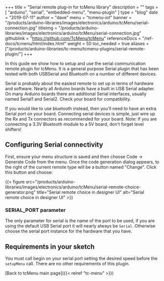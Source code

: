 +++
title = "Serial remote plug-in for tcMenu library"
description = ""
tags = [ "arduino", "serial", "embedded-menu", "menu-plugin" ]
type = "blog"
date = "2019-07-11"
author =  "dave"
menu = "tcmenu-iot"
banner = "/products/arduino-libraries/images/electronics/arduino/tcMenu/serial-connection.jpg"
titleimg = "/products/arduino-libraries/images/electronics/arduino/tcMenu/serial-connection.jpg"
githublink = "https://github.com/TcMenu/tcMenu"
referenceDocs = "/ref-docs/tcmenu/html/index.html"
weight = 50
toc_needed = true
aliases = ["/products/arduino-libraries/tc-menu/tcmenu-plugins/serial-remote-plugin/"]
+++

In this guide we show how to setup and use the serial communication remote plugin for tcMenu. It is a general purpose Serial plugin that has been tested with both USBSerial and Bluetooth on a number of different devices.

Serial is probably about the easiest remote to set up in terms of hardware and software. Nearly all Arduino boards have a built in USB Serial adapter. On many Arduino boards there are additional Serial interfaces, usually named Serial1 and Serial2. Check your board for compatibility.

If you would like to use bluetooth instead, then you'll need to have an extra Serial port on your board. Connecting serial devices is simple, just wire up the Rx and Tx connectors as recommended for your board. Note: If you are connecting a 3.3V Bluetooth module to a 5V board, don't forget level shifters!
       
## Configuring Serial connectivity

First, ensure your menu structure is saved and then choose Code -> Generate Code from the menu. Once the code generation dialog appears, to the right of the current remote type will be a button named "Change". Click this button and choose:

{{< figure src="/products/arduino-libraries/images/electronics/arduino/tcMenu/serial-remote-choice-generator.png" title="Serial remote choice in designer UI" alt="Serial remote choice in designer UI" >}}

### SERIAL_PORT parameter

The only parameter for serial is the name of the port to be used, if you are using the default USB Serial port it will nearly always be `Serial`. Otherwise choose the serial port instance for the hardware that you have.

## Requirements in your sketch

You must call begin on your serial port setting the desired speed before the `setupMenu` call. There are no other requirements of this plugin.

[Back to tcMenu main page]({{< relref "tc-menu" >}}) 
